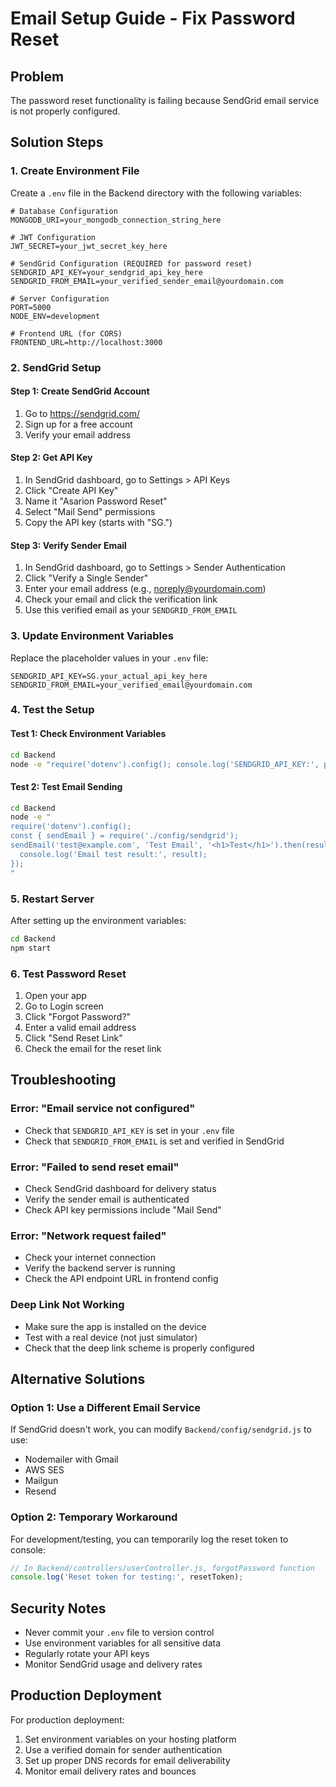 # Email Setup Guide - Fix Password Reset

## Problem
The password reset functionality is failing because SendGrid email service is not properly configured.

## Solution Steps

### 1. Create Environment File
Create a `.env` file in the Backend directory with the following variables:

```env
# Database Configuration
MONGODB_URI=your_mongodb_connection_string_here

# JWT Configuration
JWT_SECRET=your_jwt_secret_key_here

# SendGrid Configuration (REQUIRED for password reset)
SENDGRID_API_KEY=your_sendgrid_api_key_here
SENDGRID_FROM_EMAIL=your_verified_sender_email@yourdomain.com

# Server Configuration
PORT=5000
NODE_ENV=development

# Frontend URL (for CORS)
FRONTEND_URL=http://localhost:3000
```

### 2. SendGrid Setup

#### Step 1: Create SendGrid Account
1. Go to https://sendgrid.com/
2. Sign up for a free account
3. Verify your email address

#### Step 2: Get API Key
1. In SendGrid dashboard, go to Settings > API Keys
2. Click "Create API Key"
3. Name it "Asarion Password Reset"
4. Select "Mail Send" permissions
5. Copy the API key (starts with "SG.")

#### Step 3: Verify Sender Email
1. In SendGrid dashboard, go to Settings > Sender Authentication
2. Click "Verify a Single Sender"
3. Enter your email address (e.g., noreply@yourdomain.com)
4. Check your email and click the verification link
5. Use this verified email as your `SENDGRID_FROM_EMAIL`

### 3. Update Environment Variables
Replace the placeholder values in your `.env` file:

```env
SENDGRID_API_KEY=SG.your_actual_api_key_here
SENDGRID_FROM_EMAIL=your_verified_email@yourdomain.com
```

### 4. Test the Setup

#### Test 1: Check Environment Variables
```bash
cd Backend
node -e "require('dotenv').config(); console.log('SENDGRID_API_KEY:', process.env.SENDGRID_API_KEY ? 'Set' : 'Not set'); console.log('SENDGRID_FROM_EMAIL:', process.env.SENDGRID_FROM_EMAIL || 'Not set');"
```

#### Test 2: Test Email Sending
```bash
cd Backend
node -e "
require('dotenv').config();
const { sendEmail } = require('./config/sendgrid');
sendEmail('test@example.com', 'Test Email', '<h1>Test</h1>').then(result => {
  console.log('Email test result:', result);
});
"
```

### 5. Restart Server
After setting up the environment variables:

```bash
cd Backend
npm start
```

### 6. Test Password Reset
1. Open your app
2. Go to Login screen
3. Click "Forgot Password?"
4. Enter a valid email address
5. Click "Send Reset Link"
6. Check the email for the reset link

## Troubleshooting

### Error: "Email service not configured"
- Check that `SENDGRID_API_KEY` is set in your `.env` file
- Check that `SENDGRID_FROM_EMAIL` is set and verified in SendGrid

### Error: "Failed to send reset email"
- Check SendGrid dashboard for delivery status
- Verify the sender email is authenticated
- Check API key permissions include "Mail Send"

### Error: "Network request failed"
- Check your internet connection
- Verify the backend server is running
- Check the API endpoint URL in frontend config

### Deep Link Not Working
- Make sure the app is installed on the device
- Test with a real device (not just simulator)
- Check that the deep link scheme is properly configured

## Alternative Solutions

### Option 1: Use a Different Email Service
If SendGrid doesn't work, you can modify `Backend/config/sendgrid.js` to use:
- Nodemailer with Gmail
- AWS SES
- Mailgun
- Resend

### Option 2: Temporary Workaround
For development/testing, you can temporarily log the reset token to console:

```javascript
// In Backend/controllers/userController.js, forgotPassword function
console.log('Reset token for testing:', resetToken);
```

## Security Notes
- Never commit your `.env` file to version control
- Use environment variables for all sensitive data
- Regularly rotate your API keys
- Monitor SendGrid usage and delivery rates

## Production Deployment
For production deployment:
1. Set environment variables on your hosting platform
2. Use a verified domain for sender authentication
3. Set up proper DNS records for email deliverability
4. Monitor email delivery rates and bounces 